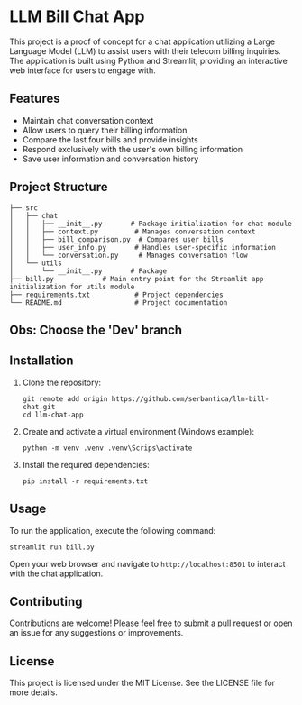 # LLM Bill Chat App

This project is a proof of concept for a chat application utilizing a Large Language Model (LLM) to assist users with their telecom billing inquiries. The application is built using Python and Streamlit, providing an interactive web interface for users to engage with.

## Features

- Maintain chat conversation context
- Allow users to query their billing information
- Compare the last four bills and provide insights
- Respond exclusively with the user's own billing information
- Save user information and conversation history

## Project Structure

```llm-bill-chat-app
├── src
│   ├── chat
│   │   ├── __init__.py       # Package initialization for chat module
│   │   ├── context.py         # Manages conversation context
│   │   ├── bill_comparison.py  # Compares user bills
│   │   ├── user_info.py       # Handles user-specific information
│   │   └── conversation.py     # Manages conversation flow
│   └── utils
│       └── __init__.py       # Package 
├── bill.py            # Main entry point for the Streamlit app
initialization for utils module
├── requirements.txt           # Project dependencies
└── README.md                  # Project documentation
```

## Obs: Choose the 'Dev' branch

## Installation

1. Clone the repository:
   ```
   git remote add origin https://github.com/serbantica/llm-bill-chat.git
   cd llm-chat-app
   ```

2. Create and activate a virtual environment (Windows example):
   ```
   python -m venv .venv .venv\Scrips\activate
   ```

3. Install the required dependencies:
   ```
   pip install -r requirements.txt
   ```

## Usage

To run the application, execute the following command:
```
streamlit run bill.py
```

Open your web browser and navigate to `http://localhost:8501` to interact with the chat application.

## Contributing

Contributions are welcome! Please feel free to submit a pull request or open an issue for any suggestions or improvements.

## License

This project is licensed under the MIT License. See the LICENSE file for more details.
